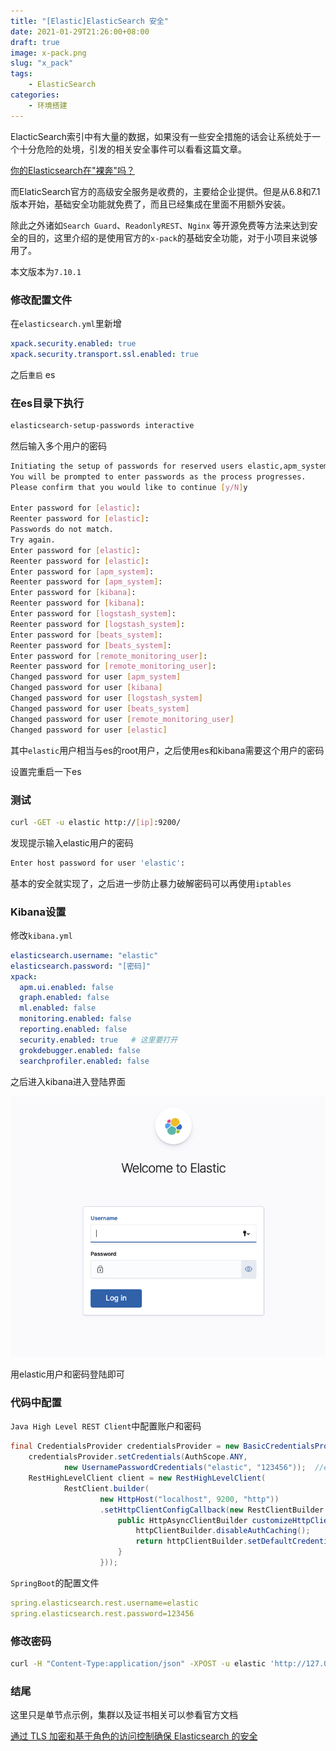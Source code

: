 ```yaml
---
title: "[Elastic]ElasticSearch 安全"
date: 2021-01-29T21:26:00+08:00
draft: true
image: x-pack.png
slug: "x_pack"
tags:
    - ElasticSearch
categories:
    - 环境搭建
--- 
```


ElacticSearch索引中有大量的数据，如果没有一些安全措施的话会让系统处于一个十分危险的处境，引发的相关安全事件可以看看这篇文章。

[你的Elasticsearch在"裸奔"吗？](https://juejin.cn/post/6844903780895424526#heading-14)

而ElaticSearch官方的高级安全服务是收费的，主要给企业提供。但是从6.8和7.1版本开始，基础安全功能就免费了，而且已经集成在里面不用额外安装。

除此之外诸如`Search Guard`、`ReadonlyREST`、`Nginx` 等开源免费等方法来达到安全的目的，这里介绍的是使用官方的`x-pack`的基础安全功能，对于小项目来说够用了。

本文版本为`7.10.1`

### 修改配置文件

在`elasticsearch.yml`里新增

```yaml
xpack.security.enabled: true
xpack.security.transport.ssl.enabled: true
```

之后`重启` es

### 在es目录下执行

```bash
elasticsearch-setup-passwords interactive
```

然后输入多个用户的密码

```bash
Initiating the setup of passwords for reserved users elastic,apm_system,kibana,logstash_system,beats_system,remote_monitoring_user.
You will be prompted to enter passwords as the process progresses.
Please confirm that you would like to continue [y/N]y

Enter password for [elastic]:
Reenter password for [elastic]:
Passwords do not match.
Try again.
Enter password for [elastic]:
Reenter password for [elastic]:
Enter password for [apm_system]:
Reenter password for [apm_system]:
Enter password for [kibana]:
Reenter password for [kibana]:
Enter password for [logstash_system]:
Reenter password for [logstash_system]:
Enter password for [beats_system]:
Reenter password for [beats_system]:
Enter password for [remote_monitoring_user]:
Reenter password for [remote_monitoring_user]:
Changed password for user [apm_system]
Changed password for user [kibana]
Changed password for user [logstash_system]
Changed password for user [beats_system]
Changed password for user [remote_monitoring_user]
Changed password for user [elastic]
```

其中`elastic`用户相当与es的root用户，之后使用es和kibana需要这个用户的密码

设置完重启一下es

### 测试

```bash
curl -GET -u elastic http://[ip]:9200/
```

发现提示输入elastic用户的密码

```bash
Enter host password for user 'elastic':
```

基本的安全就实现了，之后进一步防止暴力破解密码可以再使用`iptables`

### Kibana设置

修改`kibana.yml`

```yaml
elasticsearch.username: "elastic"
elasticsearch.password: "[密码]"
xpack:
  apm.ui.enabled: false
  graph.enabled: false
  ml.enabled: false
  monitoring.enabled: false
  reporting.enabled: false
  security.enabled: true   # 这里要打开
  grokdebugger.enabled: false
  searchprofiler.enabled: false
```

之后进入kibana进入登陆界面

![ElasticSearch%20%E5%AE%89%E5%85%A8%20d5ed4d3e7edc4879bf7a5a55b5c400dc/Untitled.png](ElasticSearch%20%E5%AE%89%E5%85%A8%20d5ed4d3e7edc4879bf7a5a55b5c400dc/Untitled.png)

用elastic用户和密码登陆即可

### 代码中配置

`Java High Level REST Client`中配置账户和密码

```java
final CredentialsProvider credentialsProvider = new BasicCredentialsProvider();
    credentialsProvider.setCredentials(AuthScope.ANY,
            new UsernamePasswordCredentials("elastic", "123456"));  //es账号密码（默认用户名为elastic）
    RestHighLevelClient client = new RestHighLevelClient(
            RestClient.builder(
                    new HttpHost("localhost", 9200, "http"))
                    .setHttpClientConfigCallback(new RestClientBuilder.HttpClientConfigCallback() {
                        public HttpAsyncClientBuilder customizeHttpClient(HttpAsyncClientBuilder httpClientBuilder) {
                            httpClientBuilder.disableAuthCaching();
                            return httpClientBuilder.setDefaultCredentialsProvider(credentialsProvider);
                        }
                    }));
```

`SpringBoot`的配置文件

```yaml
spring.elasticsearch.rest.username=elastic
spring.elasticsearch.rest.password=123456
```

### 修改密码

```bash
curl -H "Content-Type:application/json" -XPOST -u elastic 'http://127.0.0.1:9200/_xpack/security/user/elastic/_password' -d '{ "password" : "123456" }'
```

### 结尾

这里只是单节点示例，集群以及证书相关可以参看官方文档

[通过 TLS 加密和基于角色的访问控制确保 Elasticsearch 的安全](https://www.elastic.co/cn/blog/getting-started-with-elasticsearch-security)